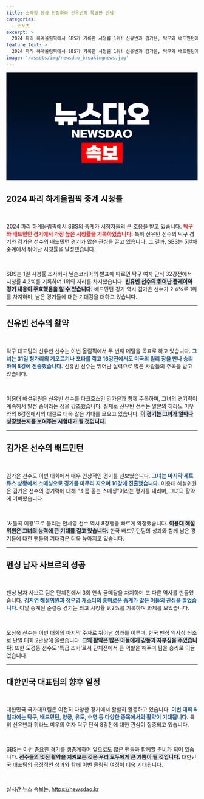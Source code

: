 ```yaml
---
title: 스타킹 영상 현정화와 신유빈의 특별한 만남!
categories:
  - 스포츠
excerpt: >
  2024 파리 하계올림픽에서 SBS가 기록한 시청률 1위! 신유빈과 김가은, 탁구와 배드민턴에서 뜨거운 활약을 펼치며 메달 쟁탈전에 나선다. 이날 신유빈의 여자 단식 8강전 중계도 놓치지 말자!
feature_text: >
  2024 파리 하계올림픽에서 SBS가 기록한 시청률 1위! 신유빈과 김가은, 탁구와 배드민턴에서 뜨거운 활약을 펼치며 메달 쟁탈전에 나선다. 이날 신유빈의 여자 단식 8강전 중계도 놓치지 말자!
image: '/assets/img/newsdao_breakingnews.jpg'
---
```


<p><img src="/assets/img/newsdao_breakingnews.jpg" alt="cryptoinkorea 속보" /></p>

<h2 data-ke-size="size26">2024 파리 하계올림픽 중계 시청률</h2>

<p data-ke-size="size16">&nbsp;</p>

<p>2024 파리 하계올림픽에서 SBS의 중계가 시청자들의 큰 호응을 받고 있습니다. <b><span style="color: #ee2323;">탁구와 배드민턴 경기에서 가장 높은 시청률을 기록하였습니다.</span></b> 특히 신유빈 선수의 탁구 경기와 김가은 선수의 배드민턴 경기가 많은 관심을 끌고 있습니다. 그 결과, SBS는 5일차 중계에서 뛰어난 시청률을 달성했습니다.</p>

<p data-ke-size="size16">&nbsp;</p>

<p>SBS는 1일 시청률 조사회사 닐슨코리아의 발표에 따르면 탁구 여자 단식 32강전에서 시청률 4.2%를 기록하며 1위의 자리를 차지했습니다. <b><span style="background-color: #21538527;">신유빈 선수의 뛰어난 플레이와 경기 내용이 주효했음을 알 수 있습니다.</span></b> 배드민턴 경기 역시 김가은 선수가 2.4%로 1위를 차지하며, 남은 경기들에 대한 기대감을 더하고 있습니다. </p>

<hr />

<h2 data-ke-size="size26">신유빈 선수의 활약</h2>

<p data-ke-size="size16">&nbsp;</p>

<p>탁구 대표팀의 신유빈 선수는 이번 올림픽에서 두 번째 메달을 목표로 하고 있습니다. <b><span style="color: #1a5490;">그녀는 31일 헝가리의 게오르기나 포타를 꺾고 16강전에서도 미국의 릴리 장을 만나 승리하며 8강에 진출했습니다.</span></b> 신유빈 선수는 뛰어난 실력으로 많은 사람들의 주목을 받고 있습니다. </p>

<p data-ke-size="size16">&nbsp;</p>

<p>이용대 해설위원은 신유빈 선수를 다크호스인 김가은과 함께 주목하며, 그녀의 경기력이 계속해서 발전 중이라는 점을 강조했습니다. 실제로 신유빈 선수는 일본의 히라노 미우와의 8강전에서의 대결로 더욱 많은 기대를 모으고 있습니다. <b><span style="background-color: #21538527;">이 경기는 그녀가 얼마나 성장했는지를 보여주는 시험대가 될 것입니다.</span></b></p>

<hr />

<h2 data-ke-size="size26">김가은 선수의 배드민턴</h2>

<p data-ke-size="size16">&nbsp;</p>

<p>김가은 선수도 이번 대회에서 매우 인상적인 경기를 선보였습니다. <b><span style="color: #1a5490;">그녀는 마지막 세트 듀스 상황에서 스매싱으로 경기를 마무리 지으며 16강에 진출했습니다.</span></b> 이용대 해설위원은 김가은 선수의 경기력에 대해 “소름 돋는 스매싱”이라는 평가를 내리며, 그녀의 활약에 기뻐했습니다.</p>

<p data-ke-size="size16">&nbsp;</p>

<p>‘셔틀콕 여왕’으로 불리는 안세영 선수 역시 8강행을 빠르게 확정했습니다. <b><span style="background-color: #21538527;">이용대 해설위원은 그녀의 능력에 큰 기대를 걸고 있습니다.</span></b> 한국 배드민턴팀의 성과와 함께 남은 경기들에 대한 팬들의 기대감은 더욱 높아지고 있습니다.</p>

<hr />

<h2 data-ke-size="size26">펜싱 남자 사브르의 성공</h2>

<p data-ke-size="size16">&nbsp;</p>

<p>펜싱 남자 사브르 팀은 단체전에서 3회 연속 금메달을 차지하며 또 다른 역사를 만들었습니다. <b><span style="color: #1a5490;">김지연 해설위원과 정우영 캐스터의 흥미로운 중계가 많은 이들의 관심을 끌었습니다.</span></b> 이날 중계된 준결승 경기는 최고 시청률 9.2%를 기록하며 화제를 모았습니다.</p>

<p data-ke-size="size16">&nbsp;</p>

<p>오상욱 선수는 이번 대회의 마지막 주자로 뛰어난 성과를 이루며, 한국 펜싱 역사상 최초로 단일 대회 2관왕에 올랐습니다. <b><span style="background-color: #21538527;">그의 활약은 많은 이들에게 감동과 자부심을 주었습니다.</span></b> 또한 도경동 선수도 ‘특급 조커’로서 단체전에서 큰 역할을 해주며 팀을 승리로 이끌었습니다.</p>

<hr />

<h2 data-ke-size="size26">대한민국 대표팀의 향후 일정</h2>

<p data-ke-size="size16">&nbsp;</p>

<p>대한민국 국가대표팀은 여전히 다양한 경기에서 활발히 활동하고 있습니다. <b><span style="color: #1a5490;">이번 대회 6일차에는 탁구, 배드민턴, 양궁, 유도, 수영 등 다양한 종목에서의 활약이 기대됩니다.</span></b> 특히 신유빈과 히라노 미우의 여자 탁구 단식 8강전에 대한 관심이 집중되고 있습니다.</p>

<p data-ke-size="size16">&nbsp;</p>

<p>SBS는 이런 중요한 경기를 생중계하며 앞으로도 많은 팬들과 함께할 준비가 되어 있습니다. <b><span style="background-color: #21538527;">선수들의 멋진 활약을 지켜보는 것은 우리 모두에게 큰 기쁨이 될 것입니다.</span></b> 대한민국 대표팀의 긍정적인 성과와 함께 이번 올림픽 여정이 더욱 기대됩니다.</p>

<p data-ke-size="size16">&nbsp;</p>
실시간 뉴스 속보는, <a href="https://newsdao.kr" rel="dofollow">https://newsdao.kr</a>


